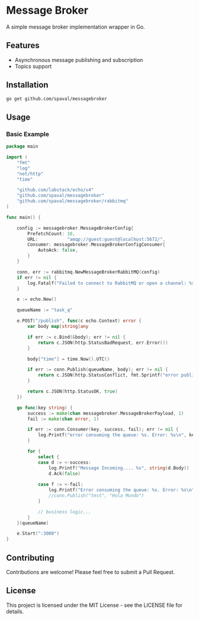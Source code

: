 # Message Broker

A simple message broker implementation wrapper in Go.

## Features

- Asynchronous message publishing and subscription
- Topics support

## Installation

```bash
go get github.com/spaval/messagebroker
```

## Usage

### Basic Example

```go
package main

import (
	"fmt"
	"log"
	"net/http"
	"time"

	"github.com/labstack/echo/v4"
	"github.com/spaval/messagebroker"
	"github.com/spaval/messagebroker/rabbitmq"
)

func main() {

	config := messagebroker.MessageBrokerConfig{
		PrefetchCount: 10,
		URL:           "amqp://guest:guest@localhost:5672/",
		Consumer: messagebroker.MessageBrokerConfigConsumer{
			AutoAck: false,
		}
	}

	conn, err := rabbitmq.NewMessageBrokerRabbitMQ(config)
	if err != nil {
		log.Fatalf("Failed to connect to RabbitMQ or open a channel: %s", err.Error())
	}

	e := echo.New()

	queueName := "task_q"

	e.POST("/publish", func(c echo.Context) error {
		var body map[string]any

		if err := c.Bind(&body); err != nil {
			return c.JSON(http.StatusBadRequest, err.Error())
		}

		body["time"] = time.Now().UTC()

		if err := conn.Publish(queueName, body); err != nil {
			return c.JSON(http.StatusConflict, fmt.Sprintf("error publishing. Error: %s", err.Error()))
		}

		return c.JSON(http.StatusOK, true)
	})

	go func(key string) {
		success := make(chan messagebroker.MessageBrokerPayload, 1)
		fail := make(chan error, 1)

		if err := conn.Consumer(key, success, fail); err != nil {
			log.Printf("error consuming the queue: %s. Error: %s\n", key, err.Error())
		}

		for {
			select {
			case d := <-success:
				log.Printf("Message Incoming.... %v", string(d.Body))
				d.Ack(false)
			
			case f := <-fail:
			 	log.Printf("Error consuming the queue: %s. Error: %s\n", key, f.Error())
				//conn.Publish("test", "Hola Mundo")
			}

			// business logic...
		}
	}(queueName)

	e.Start(":3000")
}

```

## Contributing

Contributions are welcome! Please feel free to submit a Pull Request.

## License

This project is licensed under the MIT License - see the LICENSE file for details.
